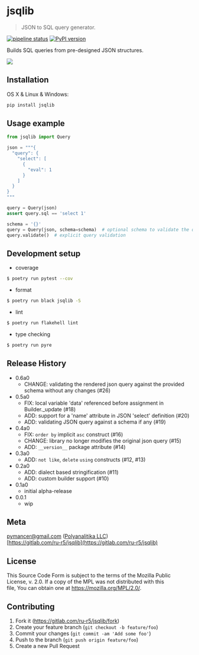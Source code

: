 # jsqlib
> JSON to SQL query generator.

[![pipeline status](https://gitlab.com/ru-r5/jsqlib/badges/master/pipeline.svg)](https://gitlab.com/ru-r5/jsqlib/-/commits/master)
[![PyPI version](https://badge.fury.io/py/jsqlib.png)](https://badge.fury.io/py/jsqlib)

Builds SQL queries from pre-designed JSON structures.

![](jsqlib.png)

## Installation

OS X & Linux & Windows:

```sh
pip install jsqlib
```

## Usage example

```python
from jsqlib import Query

json = """{
  "query": {
    "select": [
      {
        "eval": 1
      }
    ]
  }
}
"""

query = Query(json)
assert query.sql == 'select 1'

schema = '{}'
query = Query(json, schema=schema)  # optional schema to validate the query
query.validate()  # explicit query validation
```

## Development setup
- coverage

```sh
$ poetry run pytest --cov
```

- format

```sh
$ poetry run black jsqlib -S
```

- lint

```sh
$ poetry run flakehell lint
```

- type checking

```sh
$ poetry run pyre
```

## Release History
- 0.6a0
  - CHANGE: validating the rendered json query against the provided schema without any changes (#26)
- 0.5a0
  - FIX: local variable 'data' referenced before assignment in Builder._update (#18)
  - ADD: support for a 'name' attribute in JSON 'select' definition (#20)
  - ADD: validating JSON query against a schema if any (#19)
- 0.4a0
  - FIX: `order by` implicit `asc` construct (#16)
  - CHANGE: library no longer modifies the original json query (#15)
  - ADD: `__version__` package attribute (#14)
- 0.3a0
  - ADD: `not like`, `delete` `using` constructs (#12, #13)
- 0.2a0
  - ADD: dialect based stringification (#11)
  - ADD: custom builder support (#10)
- 0.1a0
  - initial alpha-release
- 0.0.1
  - wip

## Meta

pymancer@gmail.com ([Polyanalitika LLC](https://polyanalitika.ru))  
[https://gitlab.com/ru-r5/jsqlib](https://gitlab.com/ru-r5/jsqlib)

## License

This Source Code Form is subject to the terms of the Mozilla Public  
License, v. 2.0. If a copy of the MPL was not distributed with this  
file, You can obtain one at https://mozilla.org/MPL/2.0/.  

## Contributing

1. Fork it (<https://gitlab.com/ru-r5/jsqlib/fork>)
2. Create your feature branch (`git checkout -b feature/foo`)
3. Commit your changes (`git commit -am 'Add some foo'`)
4. Push to the branch (`git push origin feature/foo`)
5. Create a new Pull Request
